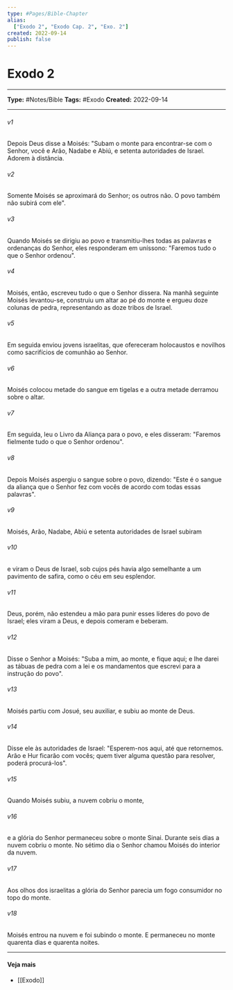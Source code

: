 ```yaml
---
type: #Pages/Bible-Chapter
alias:
  ["Exodo 2", "Exodo Cap. 2", "Exo. 2"]
created: 2022-09-14
publish: false
---
```


# Exodo 2

---

**Type:** #Notes/Bible
**Tags:** #Exodo
**Created:** 2022-09-14

---

###### v1
Depois Deus disse a Moisés: "Subam o monte para encontrar-se com o Senhor, você e Arão, Nadabe e Abiú, e setenta autoridades de Israel. Adorem à distância.
###### v2
Somente Moisés se aproximará do Senhor; os outros não. O povo também não subirá com ele".
###### v3
Quando Moisés se dirigiu ao povo e transmitiu-lhes todas as palavras e ordenanças do Senhor, eles responderam em uníssono: "Faremos tudo o que o Senhor ordenou".
###### v4
Moisés, então, escreveu tudo o que o Senhor dissera. Na manhã seguinte Moisés levantou-se, construiu um altar ao pé do monte e ergueu doze colunas de pedra, representando as doze tribos de Israel.
###### v5
Em seguida enviou jovens israelitas, que ofereceram holocaustos e novilhos como sacrifícios de comunhão ao Senhor.
###### v6
Moisés colocou metade do sangue em tigelas e a outra metade derramou sobre o altar.
###### v7
Em seguida, leu o Livro da Aliança para o povo, e eles disseram: "Faremos fielmente tudo o que o Senhor ordenou".
###### v8
Depois Moisés aspergiu o sangue sobre o povo, dizendo: "Este é o sangue da aliança que o Senhor fez com vocês de acordo com todas essas palavras".
###### v9
Moisés, Arão, Nadabe, Abiú e setenta autoridades de Israel subiram
###### v10
e viram o Deus de Israel, sob cujos pés havia algo semelhante a um pavimento de safira, como o céu em seu esplendor.
###### v11
Deus, porém, não estendeu a mão para punir esses líderes do povo de Israel; eles viram a Deus, e depois comeram e beberam.
###### v12
Disse o Senhor a Moisés: "Suba a mim, ao monte, e fique aqui; e lhe darei as tábuas de pedra com a lei e os mandamentos que escrevi para a instrução do povo".
###### v13
Moisés partiu com Josué, seu auxiliar, e subiu ao monte de Deus.
###### v14
Disse ele às autoridades de Israel: "Esperem-nos aqui, até que retornemos. Arão e Hur ficarão com vocês; quem tiver alguma questão para resolver, poderá procurá-los".
###### v15
Quando Moisés subiu, a nuvem cobriu o monte,
###### v16
e a glória do Senhor permaneceu sobre o monte Sinai. Durante seis dias a nuvem cobriu o monte. No sétimo dia o Senhor chamou Moisés do interior da nuvem.
###### v17
Aos olhos dos israelitas a glória do Senhor parecia um fogo consumidor no topo do monte.
###### v18
Moisés entrou na nuvem e foi subindo o monte. E permaneceu no monte quarenta dias e quarenta noites.


---

#### Veja mais

- [[Exodo]]
